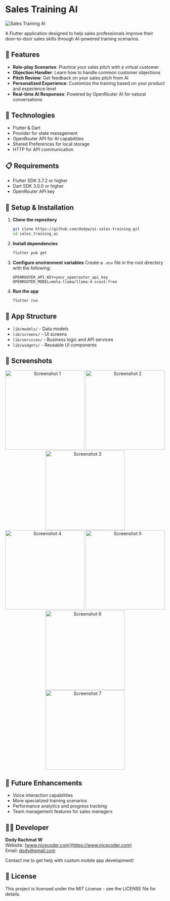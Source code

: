 # Sales Training AI

![Sales Training AI](assets/images/app_logo.png)

A Flutter application designed to help sales professionals improve their door-to-door sales skills through AI-powered training scenarios.

## 📱 Features

- **Role-play Scenarios**: Practice your sales pitch with a virtual customer
- **Objection Handler**: Learn how to handle common customer objections
- **Pitch Review**: Get feedback on your sales pitch from AI
- **Personalized Experience**: Customize the training based on your product and experience level
- **Real-time AI Responses**: Powered by OpenRouter AI for natural conversations

## 🚀 Technologies

- Flutter & Dart
- Provider for state management
- OpenRouter API for AI capabilities
- Shared Preferences for local storage
- HTTP for API communication

## 📋 Requirements

- Flutter SDK 3.7.2 or higher
- Dart SDK 3.0.0 or higher
- OpenRouter API key

## 🔧 Setup & Installation

1. **Clone the repository**
   ```bash
   git clone https://github.com/dodyw/ai-sales-training.git
   cd sales_training_ai
   ```

2. **Install dependencies**
   ```bash
   flutter pub get
   ```

3. **Configure environment variables**
   Create a `.env` file in the root directory with the following:
   ```
   OPENROUTER_API_KEY=your_openrouter_api_key
   OPENROUTER_MODEL=meta-llama/llama-4-scout:free
   ```

4. **Run the app**
   ```bash
   flutter run
   ```

## 📱 App Structure

- `lib/models/` - Data models
- `lib/screens/` - UI screens
- `lib/services/` - Business logic and API services
- `lib/widgets/` - Reusable UI components

## 📸 Screenshots

<div align="center">
  <img src="ss/1.png" alt="Screenshot 1" width="250"/>
  <img src="ss/2.png" alt="Screenshot 2" width="250"/>
  <img src="ss/3.png" alt="Screenshot 3" width="250"/>
</div>

<div align="center">
  <img src="ss/4.png" alt="Screenshot 4" width="250"/>
  <img src="ss/5.png" alt="Screenshot 5" width="250"/>
  <img src="ss/6.png" alt="Screenshot 6" width="250"/>
</div>

<div align="center">
  <img src="ss/7.png" alt="Screenshot 7" width="250"/>
</div>

## 🔮 Future Enhancements

- Voice interaction capabilities
- More specialized training scenarios
- Performance analytics and progress tracking
- Team management features for sales managers

## 👨‍💻 Developer

**Dody Rachmat W**  
Website: [www.nicecoder.com](https://www.nicecoder.com)  
Email: [dody@gmail.com](mailto:dody@gmail.com)

Contact me to get help with custom mobile app development!

## 📄 License

This project is licensed under the MIT License - see the LICENSE file for details.

